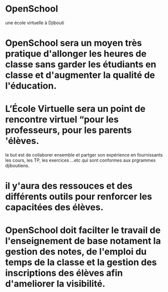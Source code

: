 # OpenSchool
une école virtuelle à Djibouti

# OpenSchool sera un moyen très pratique d'allonger les heures de classe sans garder les étudiants en classe et d'augmenter la qualité de l'éducation.
# L’École Virtuelle sera un point de rencontre virtuel “pour les professeurs, pour les parents 'élèves.
le but est de collaborer ensemble et partger son expérience en fournissants les cours, les TP, les exercices ...etc qui sont conformes aux prgrammes djiboutiens.
# il y'aura des ressouces et des différents outils  pour renforcer les capacitées des élèves.
# OpenSchool doit facilter le travail de l'enseignement de base notament la gestion des notes, de l'emploi du temps de la classe et la gestion des inscriptions des élèves afin d'ameliorer la visibilité. 
